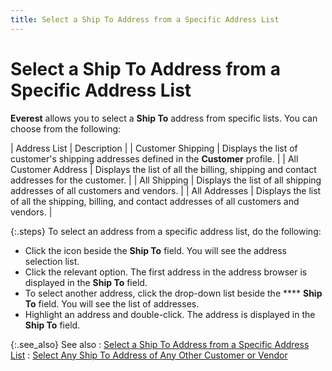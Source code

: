 ```yaml
---
title: Select a Ship To Address from a Specific Address List
---
```


# Select a Ship To Address from a Specific Address List


**Everest** allows you to select  a **Ship To** address from specific  lists. You can choose from the following:


| Address List | Description |
| Customer Shipping | Displays the list of customer's shipping addresses defined  in the **Customer** profile. |
| All Customer Address | Displays the list of all the billing, shipping and contact  addresses for the customer. |
| All Shipping | Displays the list of all shipping addresses of all customers  and vendors. |
| All Addresses | Displays the list of all the shipping, billing, and  contact addresses of all customers and vendors. |



{:.steps}
To select an address from a specific address  list, do the following:

- Click the icon  beside the **Ship To** field. You  will see the address selection list.
- Click the relevant  option. The first address in the address browser is displayed in the **Ship To** field.
- To select another  address, click the drop-down list beside the **** **Ship To** field. You will  see the list of addresses.
- Highlight an  address and double-click. The address is displayed in the **Ship 
 To** field.



{:.see_also}
See also
: [Select  a Ship To Address from a Specific Address List]({{site.sp_baseurl}}/misc/select_a_return_from_address_from_a_specific_address_list.html)
: [Select  Any Ship To Address of Any Other Customer or Vendor]({{site.sp_baseurl}}/sales-ret-docs/sales-ret-doc/contents/customer-info/select_any_return_to_address_of_any_other_customer_or_vendor.html)
